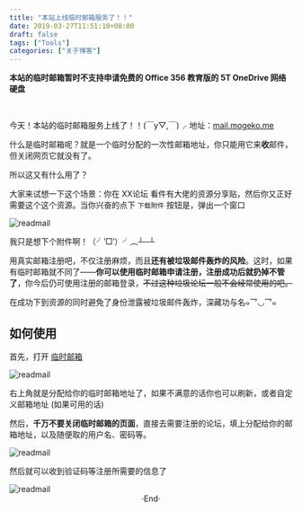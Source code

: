 ```yaml
---
title: "本站上线临时邮箱服务了！！"
date: 2019-03-27T11:51:10+08:00
draft: false
tags: ["Tools"]
categories: ["关于博客"]
---
```

<!-- 
<img alt="" src="https://mogeko.github.io/images/047/" >
<span class="spoiler" ></span>
&emsp;&emsp;
 -->



**本站的临时邮箱暂时不支持申请免费的 Office 356 教育版的 5T OneDrive 网络硬盘**

<br>

今天！本站的临时邮箱服务上线了！！(￣y▽,￣)╭  地址：[mail.mogeko.me](http://mail.mogeko.me)

什么是临时邮箱呢？就是一个临时分配的一次性邮箱地址，你只能用它来**收**邮件，但关闭网页它就没有了。

所以这又有什么用了？

大家来试想一下这个场景：你在 XX论坛 看件有大佬的资源分享贴，然后你又正好需要这个这个资源。当你兴奋的点下 `下载附件` 按钮是，弹出一个窗口

<img alt="readmail" src="https://mogeko.github.io/images/047/readmail_0.png" >

我只是想下个附件啊！（╯‵□′）╯︵┴─┴

用真实邮箱注册吧，不仅注册麻烦，而且**还有被垃圾邮件轰炸的风险**。这时，如果有临时邮箱就不同了——**你可以使用临时邮箱申请注册，注册成功后就扔掉不管了**，你今后仍可使用注册的邮箱登录，<del>不过这种垃圾论坛一般不会经常使用的吧。</del>

在成功下到资源的同时避免了身份泄露被垃圾邮件轰炸，深藏功与名๑乛◡乛๑

## 如何使用

首先，打开 [临时邮箱](http://mail.mogeko.me)

<img alt="readmail" src="https://mogeko.github.io/images/047/readmail_1.png" >

右上角就是分配给你的临时邮箱地址了，如果不满意的话你也可以刷新，或者自定义邮箱地址 (如果可用的话)

然后，**千万不要关闭临时邮箱的页面**，直接去需要注册的论坛，填上分配给你的邮箱地址，以及随便取的用户名、密码等。

<img alt="readmail" src="https://mogeko.github.io/images/047/readmail_2.png" >

然后就可以收到验证码等注册所需要的信息了

<img alt="readmail" src="https://mogeko.github.io/images/047/readmail_3.png" >





<br>

<center>  ·End·  </center>